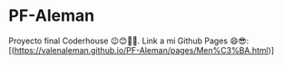 # PF-Aleman
Proyecto final Coderhouse 😉😊💝💫.
Link a mi Github Pages 😄😎:
[(https://valenaleman.github.io/PF-Aleman/pages/Men%C3%BA.html)]

